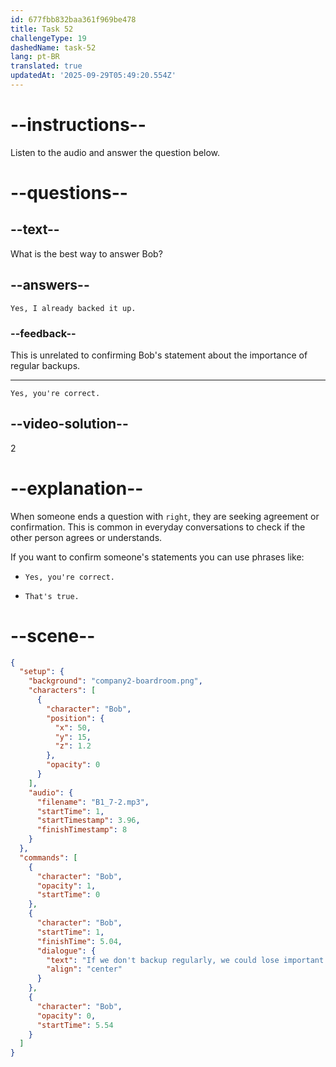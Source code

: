 ```yaml
---
id: 677fbb832baa361f969be478
title: Task 52
challengeType: 19
dashedName: task-52
lang: pt-BR
translated: true
updatedAt: '2025-09-29T05:49:20.554Z'
---
```


<!-- (Audio) Bob: If we don't back up regularly, we could lose important information, right? -->

<!-- SPEAKING -->

# --instructions--

Listen to the audio and answer the question below.

# --questions--

## --text--

What is the best way to answer Bob?

## --answers--

`Yes, I already backed it up.`

### --feedback--

This is unrelated to confirming Bob's statement about the importance of regular backups.

--- 

`Yes, you're correct.`

## --video-solution--

2

# --explanation--

When someone ends a question with `right`, they are seeking agreement or confirmation. This is common in everyday conversations to check if the other person agrees or understands.

If you want to confirm someone's statements you can use phrases like:

- `Yes, you're correct.`

- `That's true.`

# --scene--

```json
{
  "setup": {
    "background": "company2-boardroom.png",
    "characters": [
      {
        "character": "Bob",
        "position": {
          "x": 50,
          "y": 15,
          "z": 1.2
        },
        "opacity": 0
      }
    ],
    "audio": {
      "filename": "B1_7-2.mp3",
      "startTime": 1,
      "startTimestamp": 3.96,
      "finishTimestamp": 8
    }
  },
  "commands": [
    {
      "character": "Bob",
      "opacity": 1,
      "startTime": 0
    },
    {
      "character": "Bob",
      "startTime": 1,
      "finishTime": 5.04,
      "dialogue": {
        "text": "If we don't backup regularly, we could lose important information, right?",
        "align": "center"
      }
    },
    {
      "character": "Bob",
      "opacity": 0,
      "startTime": 5.54
    }
  ]
}
```

